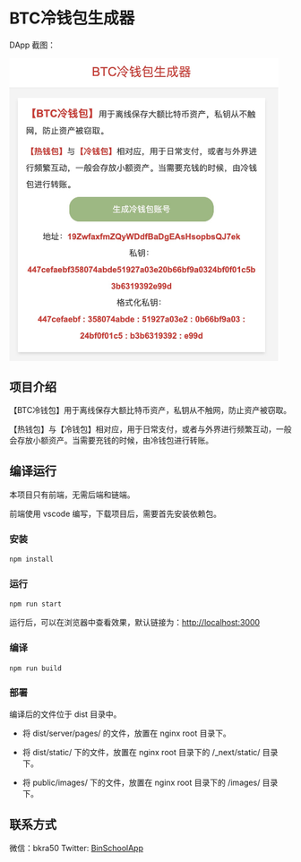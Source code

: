 # BTC冷钱包生成器

DApp 截图：

 <img src="./public/images/cold-wallet-btc.png" align="center" style="width: 480px; height: auto;"/> 


## 项目介绍

【BTC冷钱包】用于离线保存大额比特币资产，私钥从不触网，防止资产被窃取。

【热钱包】与【冷钱包】相对应，用于日常支付，或者与外界进行频繁互动，一般会存放小额资产。当需要充钱的时候，由冷钱包进行转账。

## 编译运行

本项目只有前端，无需后端和链端。

前端使用 vscode 编写，下载项目后，需要首先安装依赖包。

### 安装

```bash
npm install
```

### 运行

```bash
npm run start
```

运行后，可以在浏览器中查看效果，默认链接为：[http://localhost:3000](http://localhost:3000)

### 编译

```bash
npm run build
```

### 部署

编译后的文件位于 dist 目录中。

- 将 dist/server/pages/ 的文件，放置在 nginx root 目录下。

- 将 dist/static/ 下的文件，放置在 nginx root 目录下的 /_next/static/ 目录下。

- 将 public/images/ 下的文件，放置在 nginx root 目录下的 /images/ 目录下。


## 联系方式
微信：bkra50  Twitter: [BinSchoolApp](https://twitter.com/BinSchoolApp)